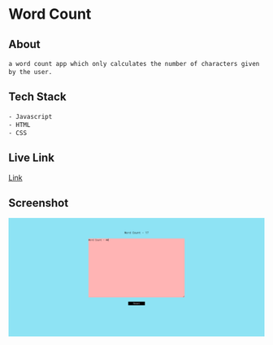 # Word Count

## About

    a word count app which only calculates the number of characters given by the user.

## Tech Stack

    - Javascript
    - HTML
    - CSS

## Live Link

[Link](https://shwetank-word-counter.netlify.app/)

## Screenshot 

![Img](./Images/wordCount.png)
